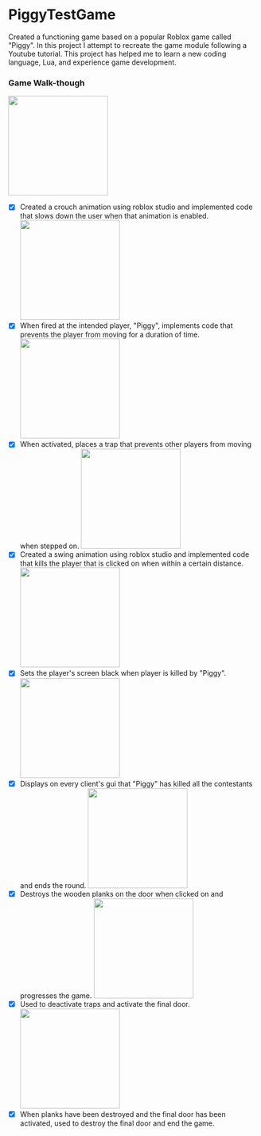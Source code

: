 # PiggyTestGame
Created a functioning game based on a popular Roblox game called "Piggy". In this project I attempt to recreate the game module following a Youtube tutorial. This project has helped me to learn a new coding language, Lua, and experience game development. 


### Game Walk-though

<img src="https://media.giphy.com/media/lPFgpFrk3YJkFvkn21/giphy.gif" width=200><br>
- [x] Created a crouch animation using roblox studio and implemented code that slows down the user when that animation is enabled.
<img src="YOUR_GIF_URL_HERE" width=200><br>
- [x] When fired at the intended player, "Piggy", implements code that prevents the player from moving for a duration of time.
<img src="YOUR_GIF_URL_HERE" width=200><br>
- [x] When activated, places a trap that prevents other players from moving when stepped on.
<img src="YOUR_GIF_URL_HERE" width=200><br>
- [x] Created a swing animation using roblox studio and implemented code that kills the player that is clicked on when within a certain distance.
<img src="YOUR_GIF_URL_HERE" width=200><br>
- [x] Sets the player's screen black when player is killed by "Piggy".
<img src="YOUR_GIF_URL_HERE" width=200><br>
- [x] Displays on every client's gui that "Piggy" has killed all the contestants and ends the round.
<img src="YOUR_GIF_URL_HERE" width=200><br>
- [x] Destroys the wooden planks on the door when clicked on and progresses the game.
<img src="YOUR_GIF_URL_HERE" width=200><br>
- [x] Used to deactivate traps and activate the final door.
<img src="YOUR_GIF_URL_HERE" width=200><br>
- [x] When planks have been destroyed and the final door has been activated, used to destroy the final door and end the game.
